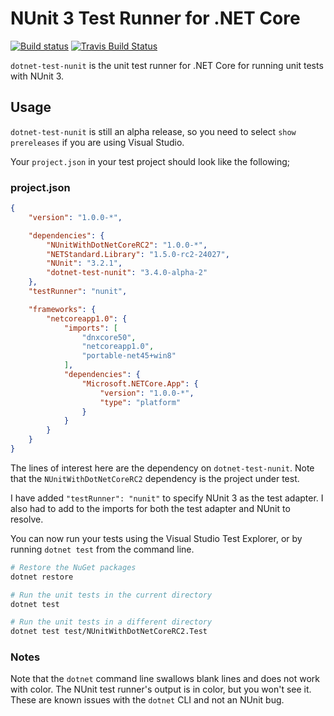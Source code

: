 # NUnit 3 Test Runner for .NET Core

[![Build status](https://ci.appveyor.com/api/projects/status/yg7dawcy1106g1li/branch/master?svg=true)](https://ci.appveyor.com/project/CharliePoole/dotnet-test-nunit/branch/master) [![Travis Build Status](https://travis-ci.org/nunit/dotnet-test-nunit.svg?branch=master)](https://travis-ci.org/nunit/dotnet-test-nunit)

`dotnet-test-nunit` is the unit test runner for .NET Core for running unit tests with NUnit 3.

## Usage

`dotnet-test-nunit` is still an alpha release, so you need to select `show prereleases` if you are using Visual Studio.

Your `project.json` in your test project should look like the following;

### project.json

```json
{
    "version": "1.0.0-*",

    "dependencies": {
        "NUnitWithDotNetCoreRC2": "1.0.0-*",
        "NETStandard.Library": "1.5.0-rc2-24027",
        "NUnit": "3.2.1",
        "dotnet-test-nunit": "3.4.0-alpha-2"
    },
    "testRunner": "nunit",

    "frameworks": {
        "netcoreapp1.0": {
            "imports": [
                "dnxcore50",
                "netcoreapp1.0",
                "portable-net45+win8"
            ],
            "dependencies": {
                "Microsoft.NETCore.App": {
                    "version": "1.0.0-*",
                    "type": "platform"
                }
            }
        }
    }
}
```

The lines of interest here are the dependency on `dotnet-test-nunit`. Note that the `NUnitWithDotNetCoreRC2` dependency is the project under test.

I have added `"testRunner": "nunit"` to specify NUnit 3 as the test adapter. I also had to add to the imports for both the test adapter and NUnit to resolve.

You can now run your tests using the Visual Studio Test Explorer, or by running `dotnet test` from the command line.

```sh
# Restore the NuGet packages
dotnet restore

# Run the unit tests in the current directory
dotnet test

# Run the unit tests in a different directory
dotnet test test/NUnitWithDotNetCoreRC2.Test
```

### Notes

Note that the `dotnet` command line swallows blank lines and does not work with color.
The NUnit test runner's output is in color, but you won't see it. These are known issues with
the `dotnet` CLI and not an NUnit bug.
